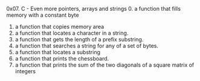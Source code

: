 0x07. C - Even more pointers, arrays and strings
0. a function that fills memory with a constant byte
1. a function that copies memory area
2. a function that locates a character in a string.
3. a function that gets the length of a prefix substring.
4. a function that searches a string for any of a set of bytes.
5. a function that locates a substring
6. a function that prints the chessboard.
7. a function that prints the sum of the two diagonals of a square matrix of integers 

 
